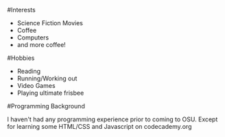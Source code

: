#Interests
* Science Fiction Movies
* Coffee
* Computers
* and more coffee!

#Hobbies
* Reading
* Running/Working out
* Video Games
* Playing ultimate frisbee

#Programming Background

I haven't had any programming experience prior to coming to OSU.
Except for learning some HTML/CSS and Javascript on codecademy.org
